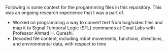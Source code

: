 Following is some context for the progarmming files in this repository.
This was an ongoing research experience that I was a part of.
- Worked on programming a way to convert text from bag/video files and map it to Signal Temporal Logic (STL) commands at 
Coral Labs with Professor Ahmad H. Qureshi.
- Decoded file content, including robot movements, functions, directions, and environmental data, with respect to time
